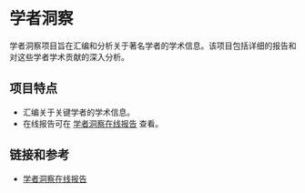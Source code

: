 # 学者洞察

学者洞察项目旨在汇编和分析关于著名学者的学术信息。该项目包括详细的报告和对这些学者学术贡献的深入分析。

## 项目特点
- 汇编关于关键学者的学术信息。
- 在线报告可在 [学者洞察在线报告](http://118.31.238.102/) 查看。

## 链接和参考
- [学者洞察在线报告](http://118.31.238.102/)
